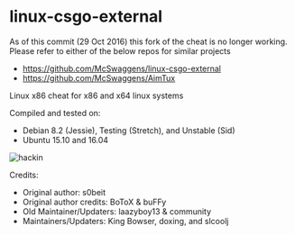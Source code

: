 linux-csgo-external
===================

As of this commit (29 Oct 2016) this fork of the cheat is no longer working. Please refer to either of the below repos for similar projects
- https://github.com/McSwaggens/linux-csgo-external
- https://github.com/McSwaggens/AimTux

Linux x86 cheat for x86 and x64 linux systems

Compiled and tested on:
- Debian 8.2 (Jessie), Testing (Stretch), and Unstable (Sid)
- Ubuntu 15.10 and 16.04 

![hackin](http://i.imgur.com/fiKLjnQ.jpg)

Credits:
- Original author: s0beit
- Original author credits: BoToX & buFFy
- Old Maintainer/Updaters: laazyboy13 & community
- Maintainers/Updaters: King Bowser, doxing, and slcoolj
